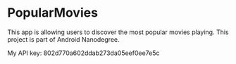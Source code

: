 # PopularMovies
This app is allowing users to discover the most popular movies playing. This project is part of Android Nanodegree.

My API key: 802d770a602ddab273da05eef0ee7e5c
